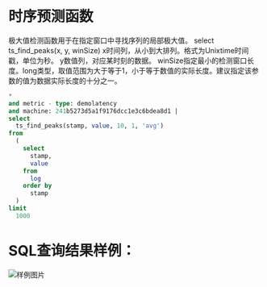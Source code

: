 # 时序预测函数

极大值检测函数用于在指定窗口中寻找序列的局部极大值。
select ts_find_peaks(x, y, winSize)
x时间列，从小到大排列。格式为Unixtime时间戳，单位为秒。
y数值列，对应某时刻的数据。
winSize指定最小的检测窗口长度。long类型，取值范围为大于等于1，小于等于数值的实际长度。建议指定该参数的值为数据实际长度的十分之一。



```SQL
*
and metric - type: demolatency
and machine: 241b5273d5a1f9176dcc1e3c6bdea8d1 |
select
  ts_find_peaks(stamp, value, 10, 1, 'avg')
from
  (
    select
      stamp,
      value
    from
      log
    order by
      stamp
  )
limit
  1000
```

# SQL查询结果样例：

![样例图片](http://slsconsole.oss-cn-hangzhou.aliyuncs.com/sql_sample/18%E5%B1%80%E9%83%A8%E6%9E%81%E5%A4%A7%E5%80%BC%E6%A3%80%E6%B5%8B.jpg)